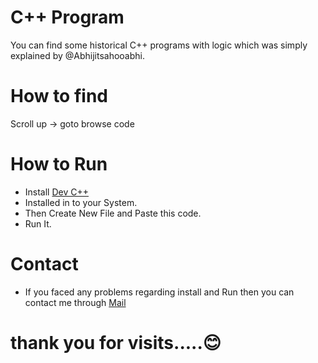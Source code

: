 # C++ Program 

You can find some historical C++ programs with logic which was simply explained by @Abhijitsahooabhi.

# How to find
Scroll up -> goto browse code

# How to Run
* Install [Dev C++](https://sourceforge.net/projects/orwelldevcpp)
* Installed in to your System.
* Then Create New File and Paste this code.
* Run It. 


# Contact
- If you faced any problems regarding install and Run then you can contact me through [Mail](abhihours24@gmail.com)
# thank you for visits.....😊
